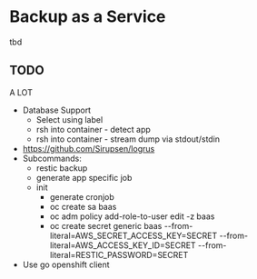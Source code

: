 # Backup as a Service

tbd

## TODO

A LOT

* Database Support
  * Select using label
  * rsh into container - detect app
  * rsh into container - stream dump via stdout/stdin
* https://github.com/Sirupsen/logrus
* Subcommands:
  * restic backup
  * generate app specific job
  * init
    * generate cronjob
    * oc create sa baas
    * oc adm policy add-role-to-user edit -z baas
    * oc create secret generic baas --from-literal=AWS_SECRET_ACCESS_KEY=SECRET --from-literal=AWS_ACCESS_KEY_ID=SECRET --from-literal=RESTIC_PASSWORD=SECRET
* Use go openshift client